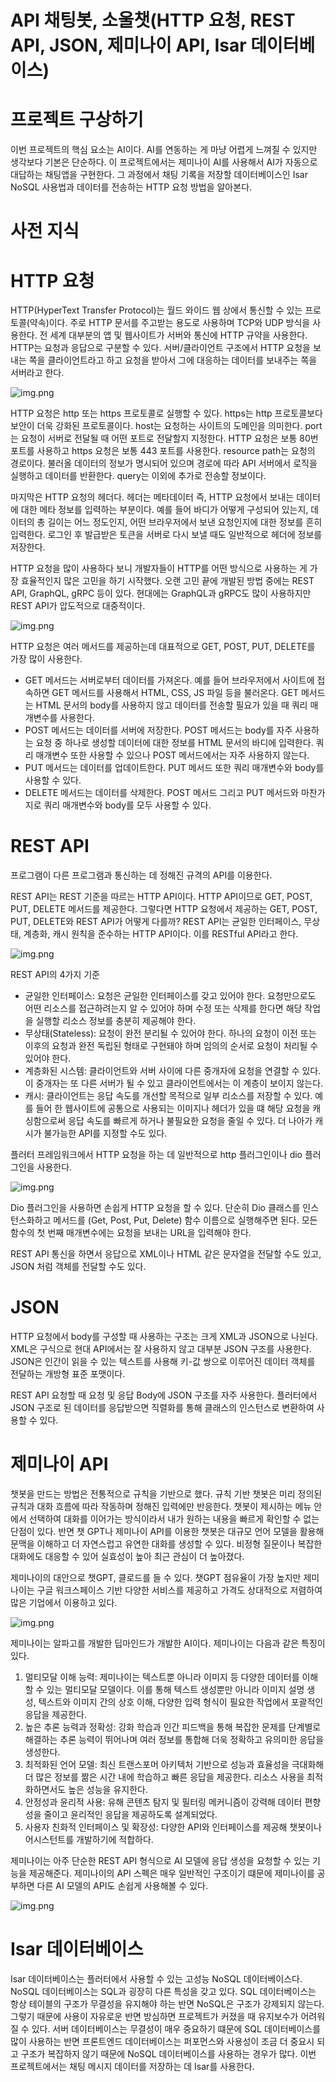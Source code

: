 # **API 채팅봇, 소울챗(HTTP 요청, REST API, JSON, 제미나이 API, Isar 데이터베이스)**  
# **프로젝트 구상하기**  
이번 프로젝트의 핵심 요소는 AI이다. AI를 연동하는 게 마냥 어렵게 느껴질 수 있지만 생각보다 기본은 단순하다. 이 프로젝트에서는 
제미나이 AI를 사용해서 AI가 자동으로 대답하는 채팅앱을 구현한다. 그 과정에서 채팅 기록을 저장할 데이터베이스인 Isar NoSQL 
사용법과 데이터를 전송하는 HTTP 요청 방법을 알아본다.  
  
# **사전 지식**  
# **HTTP 요청**  
HTTP(HyperText Transfer Protocol)는 월드 와이드 웹 상에서 통신할 수 있는 프로토콜(약속)이다. 주로 HTTP 문서를 
주고받는 용도로 사용하며 TCP와 UDP 방식을 사용한다. 전 세계 대부분의 앱 및 웹사이트가 서버와 통신에 HTTP 규약을 사용한다. 
HTTP는 요청과 응답으로 구분할 수 있다. 서버/클라이언트 구조에서 HTTP 요청을 보내는 쪽을 클라이언트라고 하고 요청을 
받아서 그에 대응하는 데이터를 보내주는 쪽을 서버라고 한다.  
  
![img.png](image/img.png)  
  
HTTP 요청은 http 또는 https 프로토콜로 실행할 수 있다. https는 http 프로토콜보다 보안이 더욱 강화된 프로토콜이다. 
host는 요청하는 사이트의 도메인을 의미한다. port는 요청이 서버로 전달될 때 어떤 포트로 전달할지 지정한다. HTTP 요청은 
보통 80번 포트를 사용하고 https 요청은 보통 443 포트를 사용한다. resource path는 요청의 경로이다. 불러올 데이터의 정보가 
명시되어 있으며 경로에 따라 API 서버에서 로직을 실행하고 데이터를 반환한다. query는 이외에 추가로 전송할 정보이다.  
  
마지막은 HTTP 요청의 헤더다. 헤더는 메타데이터 즉, HTTP 요청에서 보내는 데이터에 대한 메타 정보를 입력하는 부분이다. 
예를 들어 바디가 어떻게 구성되어 있는지, 데이터의 총 길이는 어느 정도인지, 어떤 브라우저에서 보낸 요청인지에 대한 정보를 
흔히 입력한다. 로그인 후 발급받은 토큰을 서버로 다시 보낼 때도 일반적으로 헤더에 정보를 저장한다.  
  
HTTP 요청을 많이 사용하다 보니 개발자들이 HTTP를 어떤 방식으로 사용하는 게 가장 효율적인지 많은 고민을 하기 시작했다. 
오랜 고민 끝에 개발된 방법 중에는 REST API, GraphQL, gRPC 등이 있다. 현대에는 GraphQL과 gRPC도 많이 사용하지만 
REST API가 압도적으로 대중적이다.  
  
![img.png](image/img2.png)  
  
HTTP 요청은 여러 메서드를 제공하는데 대표적으로 GET, POST, PUT, DELETE를 가장 많이 사용한다.  
  
- GET 메서드는 서버로부터 데이터를 가져온다. 예를 들어 브라우저에서 사이트에 접속하면 GET 메서드를 사용해서 HTML, 
CSS, JS 파일 등을 불러온다. GET 메서드는 HTML 문서의 body를 사용하지 않고 데이터를 전송할 필요가 있을 때 쿼리 
매개변수를 사용한다.  
- POST 메서드는 데이터를 서버에 저장한다. POST 메서드는 body를 자주 사용하는 요청 중 하나로 생성할 데이터에 대한 정보를 
HTML 문서의 바디에 입력한다. 쿼리 매개변수 또한 사용할 수 있으나 POST 메서드에서는 자주 사용하지 않는다.  
- PUT 메서드는 데이터를 업데이트한다. PUT 메서드 또한 쿼리 매개변수와 body를 사용할 수 있다.  
- DELETE 메서드는 데이터를 삭제한다. POST 메서드 그리고 PUT 메서드와 마찬가지로 쿼리 매개변수와 body를 모두 사용할 
수 있다.  
  
# **REST API**  
프로그램이 다른 프로그램과 통신하는 데 정해진 규격의 API를 이용한다.  
  
REST API는 REST 기준을 따르는 HTTP API이다. HTTP API이므로 GET, POST, PUT, DELETE 메서드를 제공한다. 그렇다면 
HTTP 요청에서 제공하는 GET, POST, PUT, DELETE와 REST API가 어떻게 다를까? REST API는 균일한 인터페이스, 무상태, 
계층화, 캐시 원칙을 준수하는 HTTP API이다. 이를 RESTful API라고 한다.  
  
![img.png](image/img3.png)  
  
REST API의 4가지 기준  
- 균일한 인터페이스: 요청은 균일한 인터페이스를 갖고 있어야 한다. 요청만으로도 어떤 리소스를 접근하려는지 알 수 있어야 
하며 수정 또는 삭제를 한다면 해당 작업을 실행할 리소스 정보를 충분히 제공해야 한다.  
- 무상태(Stateless): 요청이 완전 분리될 수 있어야 한다. 하나의 요청이 이전 또는 이후의 요청과 완전 독립된 형태로 
구현돼야 하며 임의의 순서로 요청이 처리될 수 있어야 한다.  
- 계층화된 시스템: 클라이언트와 서버 사이에 다른 중개자에 요청을 연결할 수 있다. 이 중개자는 또 다른 서버가 될 수 있고 
클라이언트에서는 이 계층이 보이지 않는다.  
- 캐시: 클라이언트는 응답 속도를 개선할 목적으로 일부 리소스를 저장할 수 있다. 예를 들어 한 웹사이트에 공통으로 사용되는 
이미지나 헤더가 있을 떄 해당 요청을 캐싱함으로써 응답 속도를 빠르게 하거나 불필요한 요청을 줄일 수 있다. 더 나아가 
캐시가 불가능한 API를 지정할 수도 있다.  
  
플러터 프레임워크에서 HTTP 요청을 하는 데 일반적으로 http 플러그인이나 dio 플러그인을 사용한다.  
  
![img.png](image/img4.png)  
  
Dio 플러그인을 사용하면 손쉽게 HTTP 요청을 할 수 있다. 단순히 Dio 클래스를 인스턴스화하고 메서드를 (Get, Post, Put, 
Delete) 함수 이름으로 실행해주면 된다. 모든 함수의 첫 번째 매개변수에는 요청을 보내는 URL을 입력해야 한다.  
  
REST API 통신을 하면서 응답으로 XML이나 HTML 같은 문자열을 전달할 수도 있고, JSON 처럼 객체를 전달할 수도 있다.  
  
# **JSON**  
HTTP 요청에서 body를 구성할 때 사용하는 구조는 크게 XML과 JSON으로 나뉜다. XML은 구식으로 현대 API에서는 잘 사용하지 
않고 대부분 JSON 구조를 사용한다. JSON은 인간이 읽을 수 있는 텍스트를 사용해 키-값 쌍으로 이루어진 데이터 객체를 전달하는 
개방형 표준 포맷이다.  
  
REST API 요청할 때 요청 및 응답 Body에 JSON 구조를 자주 사용한다. 플러터에서 JSON 구조로 된 데이터를 응답받으면 
직렬화를 통해 클래스의 인스턴스로 변환하여 사용할 수 있다.  
  
# **제미나이 API**  
챗봇을 만드는 방법은 전통적으로 규칙을 기반으로 했다. 규칙 기반 챗봇은 미리 정의된 규칙과 대화 흐름에 따라 작동하며 정해진 
입력에만 반응한다. 챗봇이 제시하는 메뉴 안에서 선택하여 대화를 이어가는 방식이라서 내가 원하는 내용을 빠르게 확인할 수 
없는 단점이 있다. 반면 챗 GPT나 제미나이 API를 이용한 챗봇은 대규모 언어 모델을 활용해 문맥을 이해하고 더 자연스럽고 
유연한 대화를 생성할 수 있다. 비정형 질문이나 복잡한 대화에도 대응할 수 있어 실효성이 높아 최근 관심이 더 높아졌다.  
  
제미나이의 대안으로 챗GPT, 클로드를 들 수 있다. 챗GPT 점유율이 가장 높지만 제미나이는 구글 워크스페이스 기반 다양한 
서비스를 제공하고 가격도 상대적으로 저렴하여 많은 기업에서 이용하고 있다.  
  
![img.png](image/img5.png)  
  
제미나이는 알파고를 개발한 딥마인드가 개발한 AI이다. 제미나이는 다음과 같은 특징이 있다.  
1. 멀티모달 이해 능력: 제미나이는 텍스트뿐 아니라 이미지 등 다양한 데이터를 이해할 수 있는 멀티모달 모델이다. 이를 통해 
텍스트 생성뿐만 아니라 이미지 설명 생성, 텍스트와 이미지 간의 상호 이해, 다양한 입력 형식이 필요한 작업에서 포괄적인 응답을 
제공한다.  
2. 높은 추론 능력과 정확성: 강화 학습과 인간 피드백을 통해 복잡한 문제를 단계별로 해결하는 추론 능력이 뛰어나며 여러 
정보를 통합해 더욱 정확하고 유의미한 응답을 생성한다.  
3. 최적화된 언어 모델: 최신 트랜스포머 아키텍처 기반으로 성능과 효율성을 극대화해 더 많은 정보를 짦은 시간 내에 학습하고 
빠른 응답을 제공한다. 리소스 사용을 최적화하면서도 높은 성능을 유지한다.  
4. 안정성과 윤리적 사용: 유해 콘텐츠 탐지 및 필터링 메커니즘이 강력해 데이터 편향성을 줄이고 윤리적인 응답을 제공하도록 
설계되었다.  
5. 사용자 친화적 인터페이스 및 확장성: 다양한 API와 인터페이스를 제공해 챗봇이나 어시스턴트를 개발하기에 적합하다.  
  
제미나이는 아주 단순한 REST API 형식으로 AI 모델에 응답 생성을 요청할 수 있는 기능을 제공해준다. 제미나이의 API 스펙은 
매우 일반적인 구조이기 떄문에 제미나이를 공부하면 다른 AI 모델의 API도 손쉽게 사용해볼 수 있다.  
  
![img.png](img6.png)  
  
# **Isar 데이터베이스**  
Isar 데이터베이스는 플러터에서 사용할 수 있는 고성능 NoSQL 데이터베이스다. NoSQL 데이터베이스는 SQL과 굉장히 다른 
특성을 갖고 있다. SQL 데이터베이스는 항상 테이블의 구조가 무결성을 유지해야 하는 반면 NoSQL은 구조가 강제되지 않는다. 
그렇기 때문에 사용이 자유로운 반면 방심하면 프로젝트가 커졌을 때 유지보수가 어려워질 수 있다. 서버 데이터베이스는 무결성이 
매우 중요하기 떄문에 SQL 데이터베이스를 많이 사용하는 반면 프론트엔드 데이터베이스는 퍼포먼스와 사용성이 조금 더 중요시 되고 
구조가 복잡하지 않기 때문에 NoSQL 데이터베이스를 사용하는 경우가 많다. 이번 프로젝트에서는 채팅 메시지 데이터를 저장하는 
데 Isar를 사용한다.  
  
